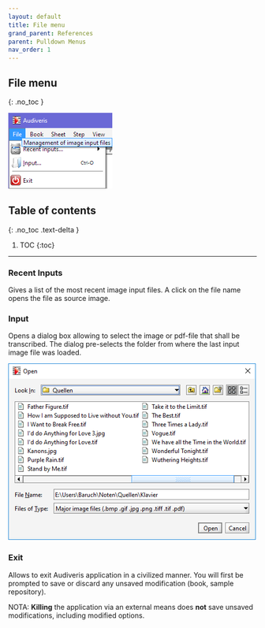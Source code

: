 ```yaml
---
layout: default
title: File menu
grand_parent: References
parent: Pulldown Menus
nav_order: 1
---
```

## File menu
{: .no_toc }

![](../assets/file_menu.png)

## Table of contents
{: .no_toc .text-delta }

1. TOC
{:toc}

---

### Recent Inputs

Gives a list of the most recent image input files.
A click on the file name opens the file as source image.

### Input

Opens a dialog box allowing to select the image or pdf-file that shall be transcribed.
The dialog pre-selects the folder from where the last input image file was loaded.

![](../assets/dialog_file_open.png)

### Exit

Allows to exit Audiveris application in a civilized manner.
You will first be prompted to save or discard any unsaved modification (book, sample repository).

NOTA: **Killing** the application via an external means does **not** save unsaved modifications,
including modified options.
